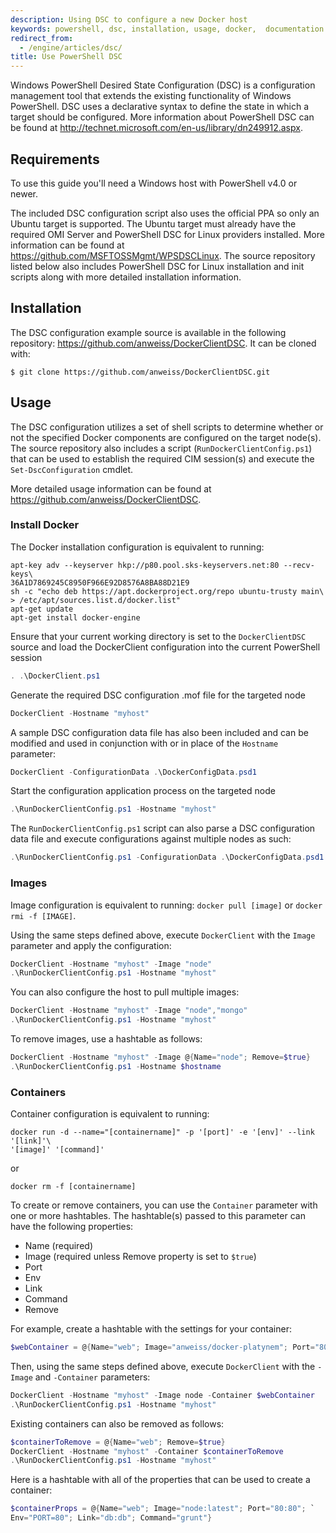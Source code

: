 ```yaml
---
description: Using DSC to configure a new Docker host
keywords: powershell, dsc, installation, usage, docker,  documentation
redirect_from:
  - /engine/articles/dsc/
title: Use PowerShell DSC
---
```

Windows PowerShell Desired State Configuration (DSC) is a configuration management tool that extends the existing functionality of Windows PowerShell. DSC uses a declarative syntax to define the state in which a target should be configured. More information about PowerShell DSC can be found at <http://technet.microsoft.com/en-us/library/dn249912.aspx>.

## Requirements

To use this guide you'll need a Windows host with PowerShell v4.0 or newer.

The included DSC configuration script also uses the official PPA so only an Ubuntu target is supported. The Ubuntu target must already have the required OMI Server and PowerShell DSC for Linux providers installed. More information can be found at <https://github.com/MSFTOSSMgmt/WPSDSCLinux>. The source repository listed below also includes PowerShell DSC for Linux installation and init scripts along with more detailed installation information.

## Installation

The DSC configuration example source is available in the following repository: <https://github.com/anweiss/DockerClientDSC>. It can be cloned with:

    $ git clone https://github.com/anweiss/DockerClientDSC.git
    

## Usage

The DSC configuration utilizes a set of shell scripts to determine whether or not the specified Docker components are configured on the target node(s). The source repository also includes a script (`RunDockerClientConfig.ps1`) that can be used to establish the required CIM session(s) and execute the `Set-DscConfiguration` cmdlet.

More detailed usage information can be found at <https://github.com/anweiss/DockerClientDSC>.

### Install Docker

The Docker installation configuration is equivalent to running:

    apt-key adv --keyserver hkp://p80.pool.sks-keyservers.net:80 --recv-keys\
    36A1D7869245C8950F966E92D8576A8BA88D21E9
    sh -c "echo deb https://apt.dockerproject.org/repo ubuntu-trusty main\
    > /etc/apt/sources.list.d/docker.list"
    apt-get update
    apt-get install docker-engine
    

Ensure that your current working directory is set to the `DockerClientDSC` source and load the DockerClient configuration into the current PowerShell session

```powershell
. .\DockerClient.ps1
```

Generate the required DSC configuration .mof file for the targeted node

```powershell
DockerClient -Hostname "myhost"
```

A sample DSC configuration data file has also been included and can be modified and used in conjunction with or in place of the `Hostname` parameter:

```powershell
DockerClient -ConfigurationData .\DockerConfigData.psd1
```

Start the configuration application process on the targeted node

```powershell
.\RunDockerClientConfig.ps1 -Hostname "myhost"
```

The `RunDockerClientConfig.ps1` script can also parse a DSC configuration data file and execute configurations against multiple nodes as such:

```powershell
.\RunDockerClientConfig.ps1 -ConfigurationData .\DockerConfigData.psd1
```

### Images

Image configuration is equivalent to running: `docker pull [image]` or `docker rmi -f [IMAGE]`.

Using the same steps defined above, execute `DockerClient` with the `Image` parameter and apply the configuration:

```powershell
DockerClient -Hostname "myhost" -Image "node"
.\RunDockerClientConfig.ps1 -Hostname "myhost"
```

You can also configure the host to pull multiple images:

```powershell
DockerClient -Hostname "myhost" -Image "node","mongo"
.\RunDockerClientConfig.ps1 -Hostname "myhost"
```

To remove images, use a hashtable as follows:

```powershell
DockerClient -Hostname "myhost" -Image @{Name="node"; Remove=$true}
.\RunDockerClientConfig.ps1 -Hostname $hostname
```

### Containers

Container configuration is equivalent to running:

    docker run -d --name="[containername]" -p '[port]' -e '[env]' --link '[link]'\
    '[image]' '[command]'
    

or

    docker rm -f [containername]
    

To create or remove containers, you can use the `Container` parameter with one or more hashtables. The hashtable(s) passed to this parameter can have the following properties:

- Name (required)
- Image (required unless Remove property is set to `$true`)
- Port
- Env
- Link
- Command
- Remove

For example, create a hashtable with the settings for your container:

```powershell
$webContainer = @{Name="web"; Image="anweiss/docker-platynem"; Port="80:80"}
```

Then, using the same steps defined above, execute `DockerClient` with the `-Image` and `-Container` parameters:

```powershell
DockerClient -Hostname "myhost" -Image node -Container $webContainer
.\RunDockerClientConfig.ps1 -Hostname "myhost"
```

Existing containers can also be removed as follows:

```powershell
$containerToRemove = @{Name="web"; Remove=$true}
DockerClient -Hostname "myhost" -Container $containerToRemove
.\RunDockerClientConfig.ps1 -Hostname "myhost"
```

Here is a hashtable with all of the properties that can be used to create a container:

```powershell
$containerProps = @{Name="web"; Image="node:latest"; Port="80:80"; `
Env="PORT=80"; Link="db:db"; Command="grunt"}
```